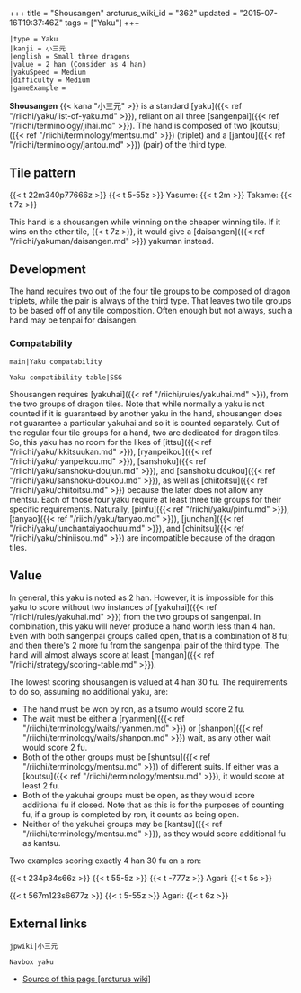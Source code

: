 +++
title = "Shousangen"
arcturus_wiki_id = "362"
updated = "2015-07-16T19:37:46Z"
tags = ["Yaku"]
+++

```yaku
|type = Yaku
|kanji = 小三元
|english = Small three dragons
|value = 2 han (Consider as 4 han)
|yakuSpeed = Medium
|difficulty = Medium
|gameExample =
```

**Shousangen** {{< kana "小三元" >}} is a standard
[yaku]({{< ref "/riichi/yaku/list-of-yaku.md" >}}), reliant on all three
[sangenpai]({{< ref "/riichi/terminology/jihai.md" >}}). The hand is composed of two
[koutsu]({{< ref "/riichi/terminology/mentsu.md" >}}) (triplet) and a
[jantou]({{< ref "/riichi/terminology/jantou.md" >}}) (pair) of the third type.

## Tile pattern

{{< t 22m340p77666z >}} {{< t 5-55z >}} Yasume: {{< t 2m >}} Takame: {{< t 7z >}}

This hand is a shousangen while winning on the cheaper winning tile. If it wins on the other tile,
{{< t 7z >}}, it would give a [daisangen]({{< ref "/riichi/yakuman/daisangen.md" >}}) yakuman
instead.

## Development

The hand requires two out of the four tile groups to be composed of dragon triplets, while the pair
is always of the third type. That leaves two tile groups to be based off of any tile composition.
Often enough but not always, such a hand may be tenpai for daisangen.

### Compatability

`main|Yaku compatability`

`Yaku compatibility table|SSG`

Shousangen requires [yakuhai]({{< ref "/riichi/rules/yakuhai.md" >}}), from the two groups of dragon
tiles. Note that while normally a yaku is not counted if it is guaranteed by another yaku in the
hand, shousangen does not guarantee a particular yakuhai and so it is counted separately. Out of the
regular four tile groups for a hand, two are dedicated for dragon tiles. So, this yaku has no room
for the likes of [ittsu]({{< ref "/riichi/yaku/ikkitsuukan.md" >}}),
[ryanpeikou]({{< ref "/riichi/yaku/ryanpeikou.md" >}}),
[sanshoku]({{< ref "/riichi/yaku/sanshoku-doujun.md" >}}), and [sanshoku
doukou]({{< ref "/riichi/yaku/sanshoku-doukou.md" >}}), as well as
[chiitoitsu]({{< ref "/riichi/yaku/chiitoitsu.md" >}}) because the later does not allow any mentsu.
Each of those four yaku require at least three tile groups for their specific requirements.
Naturally, [pinfu]({{< ref "/riichi/yaku/pinfu.md" >}}),
[tanyao]({{< ref "/riichi/yaku/tanyao.md" >}}),
[junchan]({{< ref "/riichi/yaku/junchantaiyaochuu.md" >}}), and
[chinitsu]({{< ref "/riichi/yaku/chiniisou.md" >}}) are incompatible because of the dragon tiles.

## Value

In general, this yaku is noted as 2 han. However, it is impossible for this yaku to score without
two instances of [yakuhai]({{< ref "/riichi/rules/yakuhai.md" >}}) from the two groups of sangenpai.
In combination, this yaku will never produce a hand worth less than 4 han. Even with both sangenpai
groups called open, that is a combination of 8 fu; and then there's 2 more fu from the sangenpai
pair of the third type. The hand will almost always score at least
[mangan]({{< ref "/riichi/strategy/scoring-table.md" >}}).

The lowest scoring shousangen is valued at 4 han 30 fu. The requirements to do so, assuming no
additional yaku, are:

- The hand must be won by ron, as a tsumo would score 2 fu.
- The wait must be either a [ryanmen]({{< ref "/riichi/terminology/waits/ryanmen.md" >}}) or
  [shanpon]({{< ref "/riichi/terminology/waits/shanpon.md" >}}) wait, as any other wait would score
  2 fu.
- Both of the other groups must be [shuntsu]({{< ref "/riichi/terminology/mentsu.md" >}}) of
  different suits. If either was a [koutsu]({{< ref "/riichi/terminology/mentsu.md" >}}), it would
  score at least 2 fu.
- Both of the yakuhai groups must be open, as they would score additional fu if closed. Note that as
  this is for the purposes of counting fu, if a group is completed by ron, it counts as being open.
- Neither of the yakuhai groups may be [kantsu]({{< ref "/riichi/terminology/mentsu.md" >}}), as
  they would score additional fu as kantsu.

Two examples scoring exactly 4 han 30 fu on a ron:

{{< t 234p34s66z >}} {{< t 55-5z >}} {{< t -777z >}} Agari: {{< t 5s >}}

{{< t 567m123s6677z >}} {{< t 5-55z >}} Agari: {{< t 6z >}}

## External links

`jpwiki|小三元`

`Navbox yaku`

- [Source of this page [arcturus wiki]](http://arcturus.su/wiki/Shousangen)
